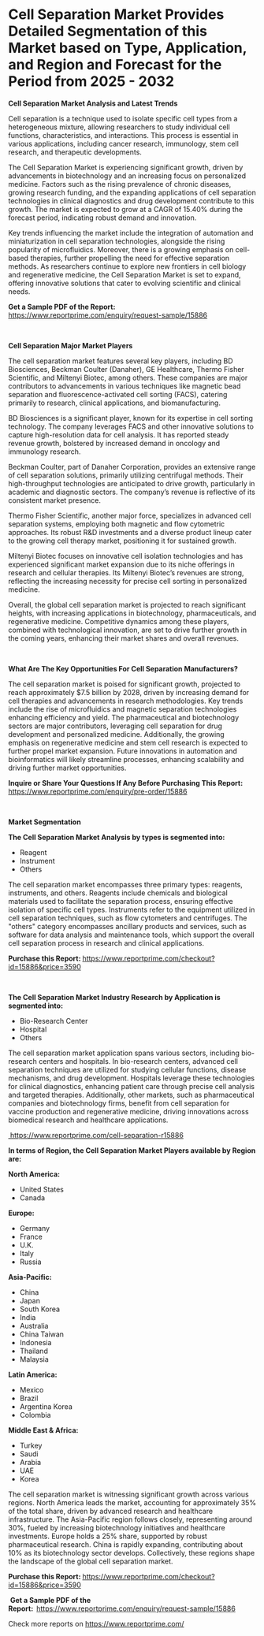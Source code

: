 <p><h1>Cell Separation Market Provides Detailed Segmentation of this Market based on Type, Application, and Region and Forecast for the Period from 2025 - 2032</h1></p><p><strong>Cell Separation Market Analysis and Latest Trends</strong></p>
<p><p>Cell separation is a technique used to isolate specific cell types from a heterogeneous mixture, allowing researchers to study individual cell functions, characteristics, and interactions. This process is essential in various applications, including cancer research, immunology, stem cell research, and therapeutic developments.</p><p>The Cell Separation Market is experiencing significant growth, driven by advancements in biotechnology and an increasing focus on personalized medicine. Factors such as the rising prevalence of chronic diseases, growing research funding, and the expanding applications of cell separation technologies in clinical diagnostics and drug development contribute to this growth. The market is expected to grow at a CAGR of 15.40% during the forecast period, indicating robust demand and innovation.</p><p>Key trends influencing the market include the integration of automation and miniaturization in cell separation technologies, alongside the rising popularity of microfluidics. Moreover, there is a growing emphasis on cell-based therapies, further propelling the need for effective separation methods. As researchers continue to explore new frontiers in cell biology and regenerative medicine, the Cell Separation Market is set to expand, offering innovative solutions that cater to evolving scientific and clinical needs.</p></p>
<p><strong>Get a Sample PDF of the Report:&nbsp;</strong> <a href="https://www.reportprime.com/enquiry/request-sample/15886?utm_campaign=2454&utm_medium=2&utm_source=Github&utm_content=ia&utm_term=20032025&utm_id=cell-separation">https://www.reportprime.com/enquiry/request-sample/15886</a></p>
<p>&nbsp;</p>
<p><strong>Cell Separation Major Market Players</strong></p>
<p><p>The cell separation market features several key players, including BD Biosciences, Beckman Coulter (Danaher), GE Healthcare, Thermo Fisher Scientific, and Miltenyi Biotec, among others. These companies are major contributors to advancements in various techniques like magnetic bead separation and fluorescence-activated cell sorting (FACS), catering primarily to research, clinical applications, and biomanufacturing.</p><p>BD Biosciences is a significant player, known for its expertise in cell sorting technology. The company leverages FACS and other innovative solutions to capture high-resolution data for cell analysis. It has reported steady revenue growth, bolstered by increased demand in oncology and immunology research.</p><p>Beckman Coulter, part of Danaher Corporation, provides an extensive range of cell separation solutions, primarily utilizing centrifugal methods. Their high-throughput technologies are anticipated to drive growth, particularly in academic and diagnostic sectors. The company’s revenue is reflective of its consistent market presence.</p><p>Thermo Fisher Scientific, another major force, specializes in advanced cell separation systems, employing both magnetic and flow cytometric approaches. Its robust R&D investments and a diverse product lineup cater to the growing cell therapy market, positioning it for sustained growth.</p><p>Miltenyi Biotec focuses on innovative cell isolation technologies and has experienced significant market expansion due to its niche offerings in research and cellular therapies. Its Miltenyi Biotec’s revenues are strong, reflecting the increasing necessity for precise cell sorting in personalized medicine.</p><p>Overall, the global cell separation market is projected to reach significant heights, with increasing applications in biotechnology, pharmaceuticals, and regenerative medicine. Competitive dynamics among these players, combined with technological innovation, are set to drive further growth in the coming years, enhancing their market shares and overall revenues.</p></p>
<p>&nbsp;</p>
<p><strong>What Are The Key Opportunities For Cell Separation Manufacturers?</strong></p>
<p><p>The cell separation market is poised for significant growth, projected to reach approximately $7.5 billion by 2028, driven by increasing demand for cell therapies and advancements in research methodologies. Key trends include the rise of microfluidics and magnetic separation technologies enhancing efficiency and yield. The pharmaceutical and biotechnology sectors are major contributors, leveraging cell separation for drug development and personalized medicine. Additionally, the growing emphasis on regenerative medicine and stem cell research is expected to further propel market expansion. Future innovations in automation and bioinformatics will likely streamline processes, enhancing scalability and driving further market opportunities.</p></p>
<p><strong>Inquire or Share Your Questions If Any Before Purchasing This Report:</strong> <a href="https://www.reportprime.com/enquiry/pre-order/15886?utm_campaign=2454&utm_medium=2&utm_source=Github&utm_content=ia&utm_term=20032025&utm_id=cell-separation">https://www.reportprime.com/enquiry/pre-order/15886</a></p>
<p>&nbsp;</p>
<p><strong>Market Segmentation</strong></p>
<p><strong>The Cell Separation Market Analysis by types is segmented into:</strong></p>
<p><ul><li>Reagent</li><li>Instrument</li><li>Others</li></ul></p>
<p><p>The cell separation market encompasses three primary types: reagents, instruments, and others. Reagents include chemicals and biological materials used to facilitate the separation process, ensuring effective isolation of specific cell types. Instruments refer to the equipment utilized in cell separation techniques, such as flow cytometers and centrifuges. The "others" category encompasses ancillary products and services, such as software for data analysis and maintenance tools, which support the overall cell separation process in research and clinical applications.</p></p>
<p><strong>Purchase this Report:&nbsp;</strong><a href="https://www.reportprime.com/checkout?id=15886&price=3590&utm_campaign=2454&utm_medium=2&utm_source=Github&utm_content=ia&utm_term=20032025&utm_id=cell-separation">https://www.reportprime.com/checkout?id=15886&price=3590</a></p>
<p>&nbsp;</p>
<p><strong>The Cell Separation Market Industry Research by Application is segmented into:</strong></p>
<p><ul><li>Bio-Research Center</li><li>Hospital</li><li>Others</li></ul></p>
<p><p>The cell separation market application spans various sectors, including bio-research centers and hospitals. In bio-research centers, advanced cell separation techniques are utilized for studying cellular functions, disease mechanisms, and drug development. Hospitals leverage these technologies for clinical diagnostics, enhancing patient care through precise cell analysis and targeted therapies. Additionally, other markets, such as pharmaceutical companies and biotechnology firms, benefit from cell separation for vaccine production and regenerative medicine, driving innovations across biomedical research and healthcare applications.</p></p>
<p><a href="https://www.reportprime.com/cell-separation-r15886?utm_campaign=2454&utm_medium=2&utm_source=Github&utm_content=ia&utm_term=20032025&utm_id=cell-separation">&nbsp;https://www.reportprime.com/cell-separation-r15886</a></p>
<p><strong>In terms of Region, the Cell Separation Market Players available by Region are:</strong></p>
<p>
    <p> <strong> North America: </strong>
        <ul>
            <li>United States</li>
            <li>Canada</li>
        </ul>
        </p> 
    <p> <strong> Europe: </strong>
        <ul>
            <li>Germany</li>
            <li>France</li>
            <li>U.K.</li>
            <li>Italy</li>
            <li>Russia</li>
        </ul>
        </p> 
    <p> <strong> Asia-Pacific: </strong>
        <ul>
            <li>China</li>
            <li>Japan</li>
            <li>South Korea</li>
            <li>India</li>
            <li>Australia</li>
            <li>China Taiwan</li>
            <li>Indonesia</li>
            <li>Thailand</li>
            <li>Malaysia</li>
        </ul>
        </p> 
    <p> <strong> Latin America: </strong>
        <ul>
            <li>Mexico</li>
            <li>Brazil</li>
            <li>Argentina Korea</li>
            <li>Colombia</li>
        </ul>
        </p> 
    <p> <strong> Middle East & Africa: </strong>
        <ul>
            <li>Turkey</li>
            <li>Saudi</li>
            <li>Arabia</li>
            <li>UAE</li>
            <li>Korea</li>
        </ul>
    </p>
    </p>
<p><p>The cell separation market is witnessing significant growth across various regions. North America leads the market, accounting for approximately 35% of the total share, driven by advanced research and healthcare infrastructure. The Asia-Pacific region follows closely, representing around 30%, fueled by increasing biotechnology initiatives and healthcare investments. Europe holds a 25% share, supported by robust pharmaceutical research. China is rapidly expanding, contributing about 10% as its biotechnology sector develops. Collectively, these regions shape the landscape of the global cell separation market.</p></p>
<p><strong>Purchase this Report: </strong><a href="https://www.reportprime.com/checkout?id=15886&price=3590&utm_campaign=2454&utm_medium=2&utm_source=Github&utm_content=ia&utm_term=20032025&utm_id=cell-separation">https://www.reportprime.com/checkout?id=15886&price=3590</a></p>
<p>&nbsp;<strong>Get a Sample PDF of the Report:&nbsp;&nbsp;</strong><a href="https://www.reportprime.com/enquiry/request-sample/15886?utm_campaign=2454&utm_medium=2&utm_source=Github&utm_content=ia&utm_term=20032025&utm_id=cell-separation">https://www.reportprime.com/enquiry/request-sample/15886</a></p>
<p><strong></strong></p>
<p>Check more reports on <a href="https://www.reportprime.com/?utm_campaign=2454&utm_medium=2&utm_source=Github&utm_content=ia&utm_term=20032025&utm_id=cell-separation">https://www.reportprime.com/</a></p>